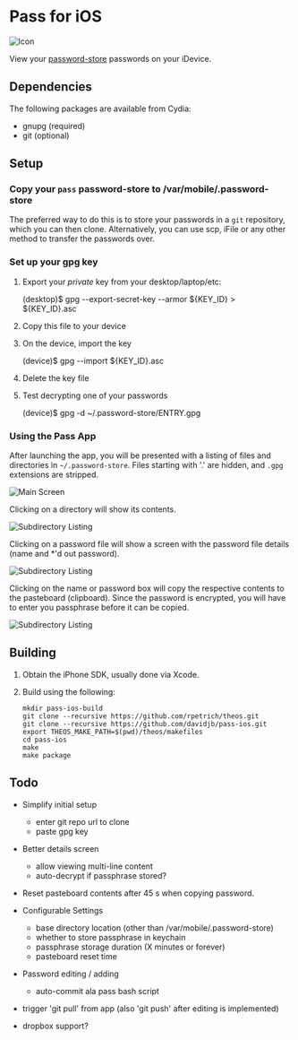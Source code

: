 Pass for iOS
============

![Icon](https://raw.github.com/rephorm/pass-ios/master/Resources/Icon.png)

View your [password-store][] passwords on your iDevice.

[password-store]: http://zx2c4.com/projects/password-store

Dependencies
------------

The following packages are available from Cydia:

  * gnupg  (required)
  * git    (optional)

Setup
-----

### Copy your `pass` password-store to /var/mobile/.password-store

The preferred way to do this is to store your passwords in a `git` repository, which you can then clone. Alternatively, you can use scp, iFile or any other method to transfer the passwords over.

### Set up your gpg key

1) Export your *private* key from your desktop/laptop/etc:

    (desktop)$ gpg --export-secret-key --armor ${KEY_ID} > ${KEY_ID}.asc

2) Copy this file to your device

3) On the device, import the key

    (device)$ gpg --import ${KEY_ID}.asc

4) Delete the key file

5) Test decrypting one of your passwords

    (device)$ gpg -d ~/.password-store/ENTRY.gpg

### Using the Pass App

After launching the app, you will be presented with a listing of files and directories in `~/.password-store`. Files starting with '.' are hidden, and `.gpg` extensions are stripped.

![Main Screen](https://raw.github.com/rephorm/pass-ios/screenshots/screenshots/1_main_screen.png)

Clicking on a directory will show its contents.

![Subdirectory Listing](https://raw.github.com/rephorm/pass-ios/screenshots/screenshots/2_subdir.png)

Clicking on a password file will show a screen with the password file details (name and \*'d out password).

![Subdirectory Listing](https://raw.github.com/rephorm/pass-ios/screenshots/screenshots/3_entry.png)

Clicking on the name or password box will copy the respective contents to the pasteboard (clipboard). Since the password is encrypted, you will have to enter you passphrase before it can be copied.

![Subdirectory Listing](https://raw.github.com/rephorm/pass-ios/screenshots/screenshots/4_gpg.png)

Building
--------

1. Obtain the iPhone SDK, usually done via Xcode.

2. Build using the following:

       mkdir pass-ios-build
       git clone --recursive https://github.com/rpetrich/theos.git
       git clone --recursive https://github.com/davidjb/pass-ios.git
       export THEOS_MAKE_PATH=$(pwd)/theos/makefiles
       cd pass-ios
       make
       make package


Todo
----

* Simplify initial setup

  - enter git repo url to clone
  - paste gpg key

* Better details screen
  - allow viewing multi-line content
  - auto-decrypt if passphrase stored?

* Reset pasteboard contents after 45 s when copying password.

* Configurable Settings

  - base directory location (other than /var/mobile/.password-store)
  - whether to store passphrase in keychain
  - passphrase storage duration (X minutes or forever)
  - pasteboard reset time

* Password editing / adding
  - auto-commit ala pass bash script

* trigger 'git pull' from app (also 'git push' after editing is implemented)
* dropbox support?
